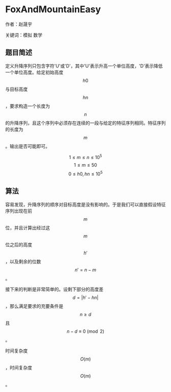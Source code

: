 # FoxAndMountainEasy  
作者：赵晟宇

关键词：模拟 数学

## 题目简述
定义升降序列只包含字符'U'或'D'，其中'U'表示升高一个单位高度，'D'表示降低一个单位高度。给定初始高度$$h0$$与目标高度$$hn$$，要求构造一个长度为$$n$$的升降序列，且这个序列中必须存在连续的一段与给定的特征序列相同。特征序列的长度为$$m$$。输出是否可能即可。

$$1 \leq m \leq n \leq 10^5$$
$$1 \leq m \leq 50$$
$$0 \leq h0, hn \leq 10^5$$

## 算法
容易发现，升降序列的顺序对目标高度是没有影响的。于是我们可以直接假设特征序列出现在前$$m$$位，并且计算出经过这$$m$$位之后的高度$$h'$$，以及剩余的位数$$n' = n - m$$。

接下来的判断是非常简单的。设剩下部分的高度差$$d = |h' - hn|$$，那么满足要求的充要条件是$$n \geq d$$且$$n - d \equiv 0 \pmod{2}$$。

时间复杂度$$O(m)$$，时间复杂度$$O(m)$$。